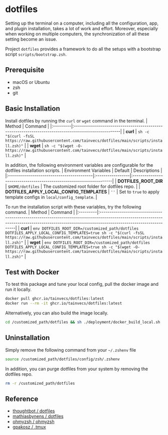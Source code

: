 # dotfiles

Setting up the terminal on a computer, including all the configuration, app, and
plugin installation, takes a lot of work and effort.
Moreover, especially when working on multiple computers, the synchronization of
all these setting become an issue.

Project `dotfiles` provides a framework to do all the setups with a bootstrap
script `scripts/bootstrap.zsh`.


## Prerequisite
- macOS or Ubuntu
- zsh
- git


## Basic Installation
Install dotfiles by running the `curl` or `wget` command in the terminal.
| Method   | Command                                                                                              |
|:---------|:-----------------------------------------------------------------------------------------------------|
| **curl** | `sh -c "$(curl -fsSL https://raw.githubusercontent.com/tainvecs/dotfiles/main/scripts/install.zsh)"` |
| **wget** | `sh -c "$(wget -O- https://raw.githubusercontent.com/tainvecs/dotfiles/main/scripts/install.zsh)"`   |

In addition, the following environment variables are configurable for the dotfiles installation scripts.
| Environment Variables                     | Default          | Descriptions                                                        |
|:------------------------------------------|:-----------------|:--------------------------------------------------------------------|
| **DOTFILES_ROOT_DIR**                     | `$HOME/dotfiles` | The customized root folder for dotfiles repo.                       |
| **DOTFILES_APPLY_LOCAL_CONFIG_TEMPLATES** | `''`             | Set to `true` to apply template configs in `local/config_template`. |

To run the installation script with these variables, try the following command.
| Method   | Command                                                                                                                                                                                         |
|:---------|:------------------------------------------------------------------------------------------------------------------------------------------------------------------------------------------------|
| **curl** | `env DOTFILES_ROOT_DIR=/customized_path/dotfiles DOTFILES_APPLY_LOCAL_CONFIG_TEMPLATES=true sh -c "$(curl -fsSL https://raw.githubusercontent.com/tainvecs/dotfiles/main/scripts/install.zsh)"` |
| **wget** | `env DOTFILES_ROOT_DIR=/customized_path/dotfiles DOTFILES_APPLY_LOCAL_CONFIG_TEMPLATES=true sh -c "$(wget -O- https://raw.githubusercontent.com/tainvecs/dotfiles/main/scripts/install.zsh)"`   |


## Test with Docker
To test this package and tune your local config, pull the docker image and run it locally.
```zsh
docker pull ghcr.io/tainvecs/dotfiles:latest
docker run --rm -it ghcr.io/tainvecs/dotfiles:latest
```
Alternatively, you can also build the image locally.
```zsh
cd /customized_path/dotfiles && sh ./deployment/docker_build_local.sh
```


## Uninstallation
Simply remove the following command from your `~/.zshenv` file
```zsh
source /customized_path/dotfiles/config/zsh/.zshenv
```

In addition, you can purge dotfiles from your system by removing the dotfiles repo.
```zsh
rm -r /customized_path/dotfiles
```


## Reference
- [thoughtbot / dotfiles](https://github.com/thoughtbot/dotfiles)
- [mathiasbynens / dotfiles](https://github.com/mathiasbynens/dotfiles)
- [ohmyzsh / ohmyzsh](https://github.com/ohmyzsh/ohmyzsh)
- [gpakosz / .tmux](https://github.com/gpakosz/.tmux)

